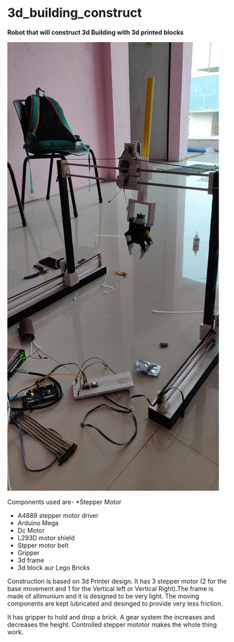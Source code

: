 # 3d_building_construct

__Robot that will construct 3d Building with 3d printed blocks__


![alt text](https://github.com/kin-kins/3d_building_construct/blob/master/IMG_20190209_175530.jpg "Strucutre Design")

Components used are-
*Stepper Motor
* A4889 stepper motor driver
* Arduino Mega
* Dc Motor
* L293D motor shield
* Stpper motor belt
* Gripper
* 3d frame
* 3d block aur Lego Bricks



Construction is based on 3d Printer design. It has 3 stepper motor (2 for the base movement and 1 for the Vertical left or Vertical Right).The frame is made of allimunium and it is designed to be very light. The moving components are kept lubricated and desinged to provide very less friction.

It has gripper to hold and drop a brick. A gear system the increases and decreases the height. Controlled stepper mototor makes the whole thing work. 

